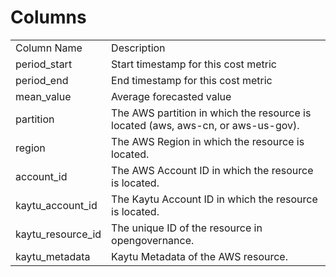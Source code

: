 # Columns  

<table>
	<tr><td>Column Name</td><td>Description</td></tr>
	<tr><td>period_start</td><td>Start timestamp for this cost metric</td></tr>
	<tr><td>period_end</td><td>End timestamp for this cost metric</td></tr>
	<tr><td>mean_value</td><td>Average forecasted value</td></tr>
	<tr><td>partition</td><td>The AWS partition in which the resource is located (aws, aws-cn, or aws-us-gov).</td></tr>
	<tr><td>region</td><td>The AWS Region in which the resource is located.</td></tr>
	<tr><td>account_id</td><td>The AWS Account ID in which the resource is located.</td></tr>
	<tr><td>kaytu_account_id</td><td>The Kaytu Account ID in which the resource is located.</td></tr>
	<tr><td>kaytu_resource_id</td><td>The unique ID of the resource in opengovernance.</td></tr>
	<tr><td>kaytu_metadata</td><td>Kaytu Metadata of the AWS resource.</td></tr>
</table>